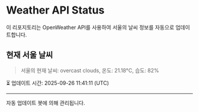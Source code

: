 
# Weather API Status

이 리포지토리는 OpenWeather API를 사용하여 서울의 날씨 정보를 자동으로 업데이트합니다.

## 현재 서울 날씨
> 서울의 현재 날씨: overcast clouds, 온도: 21.18°C, 습도: 82%

⏳ 업데이트 시간: 2025-09-26 11:41:11 (UTC)

---
자동 업데이트 봇에 의해 관리됩니다.
